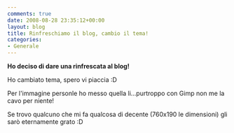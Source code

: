 ```yaml
---
comments: true
date: 2008-08-28 23:35:12+00:00
layout: blog
title: Rinfreschiamo il blog, cambio il tema!
categories:
- Generale
---
```


**Ho deciso di dare una rinfrescata al blog!**

Ho cambiato tema, spero vi piaccia :D

Per l'immagine personle ho messo quella li...purtroppo con Gimp non me la cavo per niente!

Se trovo qualcuno che mi fa qualcosa di decente (760x190 le dimensioni) gli sarò eternamente grato :D

